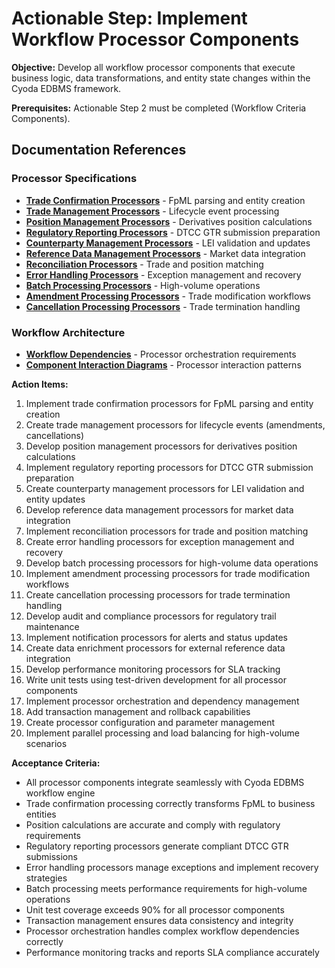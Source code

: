 # Actionable Step: Implement Workflow Processor Components

**Objective:** Develop all workflow processor components that execute business logic, data transformations, and entity state changes within the Cyoda EDBMS framework.

**Prerequisites:** Actionable Step 2 must be completed (Workflow Criteria Components).

## Documentation References

### Processor Specifications
- **[Trade Confirmation Processors](../../docs/content/System-Specification/functional-specifications/processors/trade-confirmation/)** - FpML parsing and entity creation
- **[Trade Management Processors](../../docs/content/System-Specification/functional-specifications/processors/trade-management/)** - Lifecycle event processing
- **[Position Management Processors](../../docs/content/System-Specification/functional-specifications/processors/position-management/)** - Derivatives position calculations
- **[Regulatory Reporting Processors](../../docs/content/System-Specification/functional-specifications/processors/regulatory-reporting/)** - DTCC GTR submission preparation
- **[Counterparty Management Processors](../../docs/content/System-Specification/functional-specifications/processors/counterparty-management/)** - LEI validation and updates
- **[Reference Data Management Processors](../../docs/content/System-Specification/functional-specifications/processors/reference-data-management/)** - Market data integration
- **[Reconciliation Processors](../../docs/content/System-Specification/functional-specifications/processors/reconciliation-processing/)** - Trade and position matching
- **[Error Handling Processors](../../docs/content/System-Specification/functional-specifications/processors/error-handling/)** - Exception management and recovery
- **[Batch Processing Processors](../../docs/content/System-Specification/functional-specifications/processors/batch-processing/)** - High-volume operations
- **[Amendment Processing Processors](../../docs/content/System-Specification/functional-specifications/processors/amendment-processing/)** - Trade modification workflows
- **[Cancellation Processing Processors](../../docs/content/System-Specification/functional-specifications/processors/cancellation-processing/)** - Trade termination handling

### Workflow Architecture
- **[Workflow Dependencies](../../docs/content/System-Specification/workflows/workflow-dependencies.md)** - Processor orchestration requirements
- **[Component Interaction Diagrams](../../docs/content/System-Specification/functional-specifications/component-interaction-diagrams.md)** - Processor interaction patterns

**Action Items:**
1. Implement trade confirmation processors for FpML parsing and entity creation
2. Create trade management processors for lifecycle events (amendments, cancellations)
3. Develop position management processors for derivatives position calculations
4. Implement regulatory reporting processors for DTCC GTR submission preparation
5. Create counterparty management processors for LEI validation and entity updates
6. Develop reference data management processors for market data integration
7. Implement reconciliation processors for trade and position matching
8. Create error handling processors for exception management and recovery
9. Develop batch processing processors for high-volume data operations
10. Implement amendment processing processors for trade modification workflows
11. Create cancellation processing processors for trade termination handling
12. Develop audit and compliance processors for regulatory trail maintenance
13. Implement notification processors for alerts and status updates
14. Create data enrichment processors for external reference data integration
15. Develop performance monitoring processors for SLA tracking
16. Write unit tests using test-driven development for all processor components
17. Implement processor orchestration and dependency management
18. Add transaction management and rollback capabilities
19. Create processor configuration and parameter management
20. Implement parallel processing and load balancing for high-volume scenarios

**Acceptance Criteria:**
- All processor components integrate seamlessly with Cyoda EDBMS workflow engine
- Trade confirmation processing correctly transforms FpML to business entities
- Position calculations are accurate and comply with regulatory requirements
- Regulatory reporting processors generate compliant DTCC GTR submissions
- Error handling processors manage exceptions and implement recovery strategies
- Batch processing meets performance requirements for high-volume operations
- Unit test coverage exceeds 90% for all processor components
- Transaction management ensures data consistency and integrity
- Processor orchestration handles complex workflow dependencies correctly
- Performance monitoring tracks and reports SLA compliance accurately
